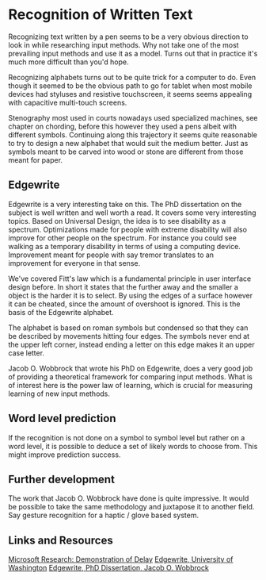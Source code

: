 # Recognition of Written Text

Recognizing text written by a pen seems to be a very obvious direction to look in while researching input methods.  Why not take one of  the most prevailing input methods and use it as a model. Turns out that in practice it's much more difficult than you'd hope.   

Recognizing alphabets turns out to be quite trick for a computer to do. Even though it seemed to be the obvious path to go for  tablet when  most mobile devices had styluses and resistive touchscreen, it seems seems appealing with capacitive multi-touch screens.

Stenography most used in courts nowadays used specialized machines, see chapter on chording, before this however they used a pens albeit with different symbols. Continuing along this trajectory it seems  quite reasonable to try to design a new alphabet that would suit the medium   better. Just as symbols meant to be carved into wood or stone are different from those meant for paper.

## Edgewrite
Edgewrite is a very interesting take on this.  The PhD dissertation on the subject is well written and well worth a read. It covers some very interesting topics. Based on Universal Design, the idea is to see disability as a spectrum. Optimizations made  for people with extreme  disability will also improve for other people  on the spectrum. For instance you could see walking as a temporary disability in terms  of using a  computing device.  Improvement meant for  people  with say tremor translates to an improvement for everyone in that sense.

We've covered Fitt's law which is a fundamental principle in user interface design before. In short it states that the further away and  the smaller a object is the harder it is to select. By using the edges of a surface  however it can be cheated, since the  amount of  overshoot is ignored. This is the basis of the Edgewrite alphabet. 

The alphabet is  based on roman symbols but condensed so that they can be  described by movements  hitting  four edges. The symbols never end at the upper left corner, instead ending a letter on this edge makes it an upper case letter.

Jacob O. Wobbrock that wrote his PhD on Edgewrite, does a very good job of providing a theoretical framework for comparing input methods. What is of interest here is the power law  of learning, which is crucial for measuring learning of new input methods.

## Word level prediction
If the recognition  is  not done on  a symbol to symbol level but rather on a word  level,  it  is possible to deduce a set of  likely words to choose  from. This might improve prediction success.

## Further development
The work that Jacob O. Wobbrock have done is quite impressive. It would be possible to take the same methodology and juxtapose it to another field. Say gesture recognition for a haptic / glove based system.

## Links and Resources
[Microsoft Research: Demonstration of Delay](https://youtu.be/vOvQCPLkPt4)
[Edgewrite, University of Washington](http://depts.washington.edu/ewrite/)
[Edgewrite, PhD Dissertation,   Jacob O. Wobbrock](http://depts.washington.edu/ewrite/)
